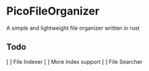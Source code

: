 # PicoFileOrganizer
A simple and lightweight file organizer written in rust

## Todo
[ ] File Indexer
[ ] More index support
[ ] File Searcher
